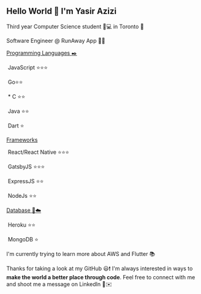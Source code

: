 ## Hello World :wave: I'm Yasir Azizi

Third year Computer Science student :school_satchel::computer: in Toronto :city_sunrise:

Software Engineer @ RunAway App :microscope::iphone:



​<u>Programming Languages :black_nib:</u>

​		JavaScript :star::star::star:

​		Go:star::star:

​  * C :star::star:

​     	Java :star::star:

​    	Dart :star:

​<u>Frameworks</u>

​     	React/React Native :star::star::star:

​     	GatsbyJS :star::star::star:

​    	ExpressJS :star::star:

​     	NodeJs :star::star:

​<u>Database :floppy_disk::cloud:</u>

​    	Heroku :star::star:

​    	MongoDB :star:







I'm currently trying to learn more about AWS and Flutter 📚

Thanks for taking a look at my GitHub :smiley::exclamation:  I'm always interested in ways to **make the world a better place  through code**. Feel free to connect with me and shoot me a message on LinkedIn :gun:✉️​
